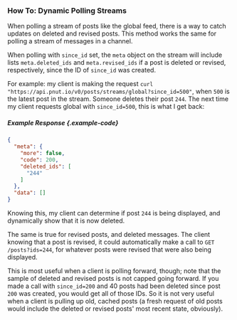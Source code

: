 ### How To: Dynamic Polling Streams

When polling a stream of posts like the global feed, there is a way to catch updates on deleted and revised posts. This method works the same for polling a stream of messages in a channel.

When polling with `since_id` set, the `meta` object on the stream will include lists `meta.deleted_ids` and `meta.revised_ids` if a post is deleted or revised, respectively, since the ID of `since_id` was created.

For example: my client is making the request `curl "https://api.pnut.io/v0/posts/streams/global?since_id=500"`, when `500` is the latest post in the stream. Someone deletes their post `244`. The next time my client requests global with `since_id=500`, this is what I get back:

##### Example Response {.example-code}
```json
{
  "meta": {
    "more": false,
    "code": 200,
    "deleted_ids": [
 	  "244"
    ]
  },
  "data": []
}
```

Knowing this, my client can determine if post `244` is being displayed, and dynamically show that it is now deleted.

The same is true for revised posts, and deleted messages. The client knowing that a post is revised, it could automatically make a call to `GET /posts?ids=244`, for whatever posts were revised that were also being displayed.

This is most useful when a client is polling forward, though; note that the sample of deleted and revised posts is not capped going forward. If you made a call with `since_id=200` and 40 posts had been deleted since post `200` was created, you would get all of those IDs. So it is not very useful when a client is pulling up old, cached posts (a fresh request of old posts would include the deleted or revised posts' most recent state, obviously).